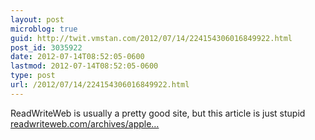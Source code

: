 ```yaml
---
layout: post
microblog: true
guid: http://twit.vmstan.com/2012/07/14/224154306016849922.html
post_id: 3035922
date: 2012-07-14T08:52:05-0600
lastmod: 2012-07-14T08:52:05-0600
type: post
url: /2012/07/14/224154306016849922.html
---
```

ReadWriteWeb is usually a pretty good site, but this article is just stupid  <a href="http://www.readwriteweb.com/archives/apples-brilliant-boondoggle-macbook-pro-retina-display.php">readwriteweb.com/archives/apple…</a>

